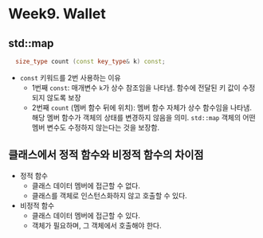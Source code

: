 # Week9. Wallet

## std::map
```cpp
  size_type count (const key_type& k) const;
```
- `const` 키워드를 2번 사용하는 이유
  - 1번째 `const`: 매개변수 `k`가 상수 참조임을 나타냄. 함수에 전달된 키 값이 수정되지 않도록 보장
  - 2번째 `count` (멤버 함수 뒤에 위치): 멤버 함수 자체가 상수 함수임을 나타냄. 해당 멤버 함수가 객체의 상태를 변경하지 않음을 의미. `std::map` 객체의 어떤 멤버 변수도 수정하지 않는다는 것을 보장함.

## 클래스에서 정적 함수와 비정적 함수의 차이점
- 정적 함수
  - 클래스 데이터 멤버에 접근할 수 없다.
  - 클래스를 객체로 인스턴스화하지 않고 호출할 수 있다.
- 비정적 함수
  - 클래스 데이터 멤버에 접근할 수 있다.
  - 객체가 필요하며, 그 객체에서 호출해야 한다.
